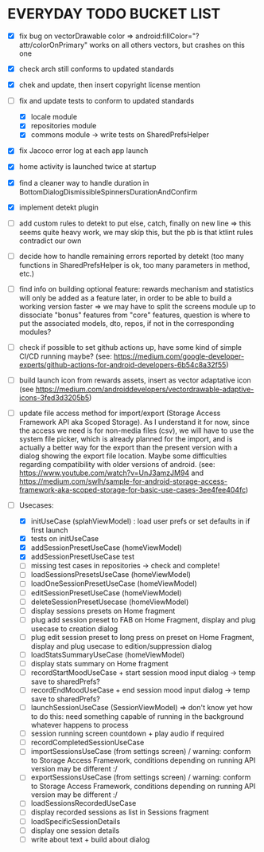 # EVERYDAY TODO BUCKET LIST

- [x] fix bug on vectorDrawable color => android:fillColor="?attr/colorOnPrimary" works on all others vectors, but crashes on this one
- [x] check arch still conforms to updated standards
- [x] chek and update, then insert copyright license mention
- [ ] fix and update tests to conform to updated standards
  - [x] locale module
  - [x] repositories module
  - [x] commons module -> write tests on SharedPrefsHelper
- [x] fix Jacoco error log at each app launch
- [x] home activity is launched twice at startup
- [x] find a cleaner way to handle duration in BottomDialogDismissibleSpinnersDurationAndConfirm
- [x] implement detekt plugin
- [ ] add custom rules to detekt to put else, catch, finally on new line => this seems quite heavy work, we may skip this, but the pb is that ktlint rules contradict our own
- [ ] decide how to handle remaining errors reported by detekt (too many functions in SharedPrefsHelper is ok, too many parameters in method, etc.)
- [ ] find info on building optional feature: rewards mechanism and statistics will only be added as a feature later, in order to be able to build a working version faster => we may have to split the screens module up to dissociate "bonus" features from "core" features, question is where to put the associated models, dto, repos, if not in the corresponding modules?
- [ ] check if possible to set github actions up, have some kind of simple CI/CD running maybe? (see: https://medium.com/google-developer-experts/github-actions-for-android-developers-6b54c8a32f55)
- [ ] build launch icon from rewards assets, insert as vector adaptative icon (see https://medium.com/androiddevelopers/vectordrawable-adaptive-icons-3fed3d3205b5)
- [ ] update file access method for import/export (Storage Access Framework API aka Scoped Storage). As I understand it for now, since the access we need is for non-media files (csv), we will have to use the system file picker, which is already  planned for the import, and is actually a better way for the export than the present version with a dialog showing the export file location. Maybe some difficulties regarding compatibility with older versions of android. (see: https://www.youtube.com/watch?v=UnJ3amzJM94 and https://medium.com/swlh/sample-for-android-storage-access-framework-aka-scoped-storage-for-basic-use-cases-3ee4fee404fc)

- [ ] Usecases:
  - [x] initUseCase (splahViewModel) : load user prefs or set defaults in if first launch
  - [x] tests on initUseCase
  - [x] addSessionPresetUseCase (homeViewModel)
  - [x] addSessionPresetUseCase test
  - [ ] missing test cases in repositories -> check and complete!
  - [ ] loadSessionsPresetsUseCase (homeViewModel)
  - [ ] loadOneSessionPresetUseCase (homeViewModel)
  - [ ] editSessionPresetUseCase (homeViewModel)
  - [ ] deleteSessionPresetUsecase (homeViewModel)
  - [ ] display sessions presets on Home fragment
  - [ ] plug add session preset to FAB on Home Fragment, display and plug usecase to creation dialog
  - [ ] plug edit session preset to long press on preset on Home Fragment, display and plug usecase to edition/suppression dialog
  - [ ] loadStatsSummaryUseCase (homeViewModel)
  - [ ] display stats summary on Home fragment
  - [ ] recordStartMoodUseCase + start session mood input dialog -> temp save to sharedPrefs?
  - [ ] recordEndMoodUseCase + end session mood input dialog -> temp save to sharedPrefs?
  - [ ] launchSessionUseCase (SessionViewModel) => don't know yet how to do this: need something capable of running in the background whatever happens to process
  - [ ] session running screen countdown + play audio if required
  - [ ] recordCompletedSessionUseCase
  - [ ] importSessionsUseCase (from settings screen) / warning: conform to Storage Access Framework, conditions depending on running API version may be different :/
  - [ ] exportSessionsUseCase (from settings screen) / warning: conform to Storage Access Framework, conditions depending on running API version may be different :/
  - [ ] loadSessionsRecordedUseCase
  - [ ] display recorded sessions as list in Sessions fragment
  - [ ] loadSpecificSessionDetails
  - [ ] display one session details
  - [ ] write about text + build about dialog
